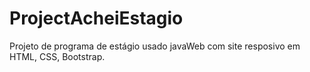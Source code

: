 # ProjectAcheiEstagio
Projeto de programa de estágio usado javaWeb com site resposivo em HTML, CSS, Bootstrap.
